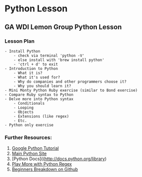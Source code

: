 # Python Lesson

## GA WDI Lemon Group Python Lesson


### Lesson Plan
	- Install Python
		- check via terminal 'python -V'
		- else install with 'brew install python'
		- 'ctrl + d' to exit
	- Introduction to Python
		- What it is?
		- What it's used for?
		- Why do companies and other programmers choose it?
		- Why you should learn it?
	- Mini Monty Python Ruby exercise (similar to Bond exercise)
	- Compare Ruby syntax to Python
	- Delve more into Python syntax
		- Conditionals
		- Looping
		- Objects 
		- Extensions (like regex)
		- Etc.
	- Python only exercise

### Further Resources:
1. [Google Python Tutorial](https://developers.google.com/edu/python/)
2. [Main Python Site](http://www.python.org)
3. [Python Docs]((http://docs.python.org/library)
4. [Play More with Python Regex](http://pythex.org/)
5. [Beginners Breakdown on Github](https://github.com/GA-Tutorials/Python)
	
	
